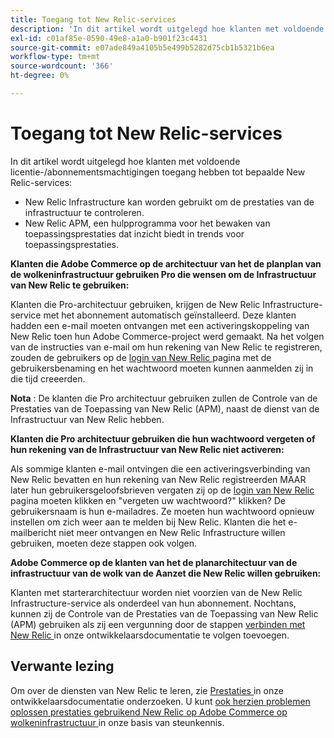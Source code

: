 ```yaml
---
title: Toegang tot New Relic-services
description: 'In dit artikel wordt uitgelegd hoe klanten met voldoende licentie/abonnementsmachtiging toegang hebben tot bepaalde New Relic-services:'
exl-id: c01af85e-0590-49e8-a1a0-b901f23c4431
source-git-commit: e07ade849a4105b5e499b5282d75cb1b5321b6ea
workflow-type: tm+mt
source-wordcount: '366'
ht-degree: 0%

---
```


# Toegang tot New Relic-services

In dit artikel wordt uitgelegd hoe klanten met voldoende licentie-/abonnementsmachtigingen toegang hebben tot bepaalde New Relic-services:

* New Relic Infrastructure kan worden gebruikt om de prestaties van de infrastructuur te controleren.
* New Relic APM, een hulpprogramma voor het bewaken van toepassingsprestaties dat inzicht biedt in trends voor toepassingsprestaties.

**Klanten die Adobe Commerce op de architectuur van het de planplan van de wolkeninfrastructuur gebruiken Pro die wensen om de Infrastructuur van New Relic te gebruiken:**

Klanten die Pro-architectuur gebruiken, krijgen de New Relic Infrastructure-service met het abonnement automatisch geïnstalleerd. Deze klanten hadden een e-mail moeten ontvangen met een activeringskoppeling van New Relic toen hun Adobe Commerce-project werd gemaakt. Na het volgen van de instructies van e-mail om hun rekening van New Relic te registreren, zouden de gebruikers op de [ login van New Relic ](https://login.newrelic.com/login) pagina met de gebruikersbenaming en het wachtwoord moeten kunnen aanmelden zij in die tijd creeerden.

**Nota** : De klanten die Pro architectuur gebruiken zullen de Controle van de Prestaties van de Toepassing van New Relic (APM), naast de dienst van de Infrastructuur van New Relic hebben.

**Klanten die Pro architectuur gebruiken die hun wachtwoord vergeten of hun rekening van de Infrastructuur van New Relic niet activeren:**

Als sommige klanten e-mail ontvingen die een activeringsverbinding van New Relic bevatten en hun rekening van New Relic registreerden MAAR later hun gebruikersgeloofsbrieven vergaten zij op de [ login van New Relic ](https://login.newrelic.com/login) pagina moeten klikken en &quot;vergeten uw wachtwoord?&quot; klikken? De gebruikersnaam is hun e-mailadres. Ze moeten hun wachtwoord opnieuw instellen om zich weer aan te melden bij New Relic. Klanten die het e-mailbericht niet meer ontvangen en New Relic Infrastructure willen gebruiken, moeten deze stappen ook volgen.

**Adobe Commerce op de klanten van het de planarchitectuur van de infrastructuur van de wolk van de Aanzet die New Relic willen gebruiken:**

Klanten met starterarchitectuur worden niet voorzien van de New Relic Infrastructure-service als onderdeel van hun abonnement. Nochtans, kunnen zij de Controle van de Prestaties van de Toepassing van New Relic (APM) gebruiken als zij een vergunning door de stappen [ verbinden met New Relic ](https://devdocs.magento.com/cloud/project/new-relic.html#connect-to-new-relic) in onze ontwikkelaarsdocumentatie te volgen toevoegen.

## Verwante lezing

Om over de diensten van New Relic te leren, zie [ Prestaties ](https://devdocs.magento.com/cloud/project/new-relic.html#investigate-performance) in onze ontwikkelaarsdocumentatie onderzoeken. U kunt [ ook herzien problemen oplossen prestaties gebruikend New Relic op Adobe Commerce op wolkeninfrastructuur ](/help/troubleshooting/miscellaneous/troubleshoot-performance-using-new-relic-on-magento-commerce.md) in onze basis van steunkennis.
